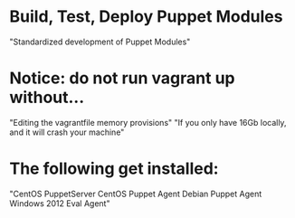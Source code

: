 # Build, Test, Deploy Puppet Modules
"Standardized development of Puppet Modules"

# Notice: do not run vagrant up without...
"Editing the vagrantfile memory provisions"
"If you only have 16Gb locally, and it will crash your machine"

# The following get installed:
"CentOS PuppetServer
CentOS Puppet Agent
Debian Puppet Agent
Windows 2012 Eval Agent"
